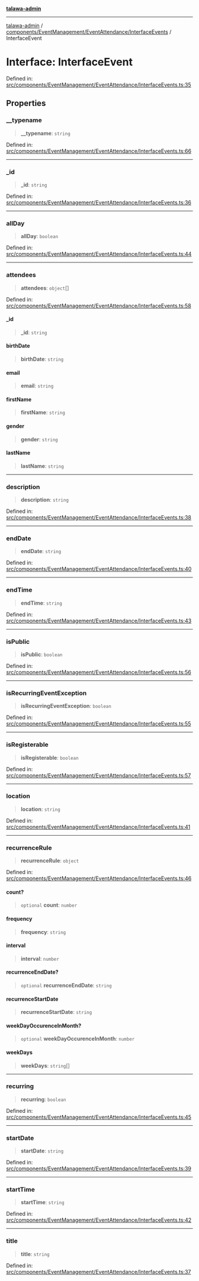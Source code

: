 [**talawa-admin**](../../../../../README.md)

***

[talawa-admin](../../../../../modules.md) / [components/EventManagement/EventAttendance/InterfaceEvents](../README.md) / InterfaceEvent

# Interface: InterfaceEvent

Defined in: [src/components/EventManagement/EventAttendance/InterfaceEvents.ts:35](https://github.com/bint-Eve/talawa-admin/blob/e05e1a03180dbbfc7ba850102958ea6b6cd4b01e/src/components/EventManagement/EventAttendance/InterfaceEvents.ts#L35)

## Properties

### \_\_typename

> **\_\_typename**: `string`

Defined in: [src/components/EventManagement/EventAttendance/InterfaceEvents.ts:66](https://github.com/bint-Eve/talawa-admin/blob/e05e1a03180dbbfc7ba850102958ea6b6cd4b01e/src/components/EventManagement/EventAttendance/InterfaceEvents.ts#L66)

***

### \_id

> **\_id**: `string`

Defined in: [src/components/EventManagement/EventAttendance/InterfaceEvents.ts:36](https://github.com/bint-Eve/talawa-admin/blob/e05e1a03180dbbfc7ba850102958ea6b6cd4b01e/src/components/EventManagement/EventAttendance/InterfaceEvents.ts#L36)

***

### allDay

> **allDay**: `boolean`

Defined in: [src/components/EventManagement/EventAttendance/InterfaceEvents.ts:44](https://github.com/bint-Eve/talawa-admin/blob/e05e1a03180dbbfc7ba850102958ea6b6cd4b01e/src/components/EventManagement/EventAttendance/InterfaceEvents.ts#L44)

***

### attendees

> **attendees**: `object`[]

Defined in: [src/components/EventManagement/EventAttendance/InterfaceEvents.ts:58](https://github.com/bint-Eve/talawa-admin/blob/e05e1a03180dbbfc7ba850102958ea6b6cd4b01e/src/components/EventManagement/EventAttendance/InterfaceEvents.ts#L58)

#### \_id

> **\_id**: `string`

#### birthDate

> **birthDate**: `string`

#### email

> **email**: `string`

#### firstName

> **firstName**: `string`

#### gender

> **gender**: `string`

#### lastName

> **lastName**: `string`

***

### description

> **description**: `string`

Defined in: [src/components/EventManagement/EventAttendance/InterfaceEvents.ts:38](https://github.com/bint-Eve/talawa-admin/blob/e05e1a03180dbbfc7ba850102958ea6b6cd4b01e/src/components/EventManagement/EventAttendance/InterfaceEvents.ts#L38)

***

### endDate

> **endDate**: `string`

Defined in: [src/components/EventManagement/EventAttendance/InterfaceEvents.ts:40](https://github.com/bint-Eve/talawa-admin/blob/e05e1a03180dbbfc7ba850102958ea6b6cd4b01e/src/components/EventManagement/EventAttendance/InterfaceEvents.ts#L40)

***

### endTime

> **endTime**: `string`

Defined in: [src/components/EventManagement/EventAttendance/InterfaceEvents.ts:43](https://github.com/bint-Eve/talawa-admin/blob/e05e1a03180dbbfc7ba850102958ea6b6cd4b01e/src/components/EventManagement/EventAttendance/InterfaceEvents.ts#L43)

***

### isPublic

> **isPublic**: `boolean`

Defined in: [src/components/EventManagement/EventAttendance/InterfaceEvents.ts:56](https://github.com/bint-Eve/talawa-admin/blob/e05e1a03180dbbfc7ba850102958ea6b6cd4b01e/src/components/EventManagement/EventAttendance/InterfaceEvents.ts#L56)

***

### isRecurringEventException

> **isRecurringEventException**: `boolean`

Defined in: [src/components/EventManagement/EventAttendance/InterfaceEvents.ts:55](https://github.com/bint-Eve/talawa-admin/blob/e05e1a03180dbbfc7ba850102958ea6b6cd4b01e/src/components/EventManagement/EventAttendance/InterfaceEvents.ts#L55)

***

### isRegisterable

> **isRegisterable**: `boolean`

Defined in: [src/components/EventManagement/EventAttendance/InterfaceEvents.ts:57](https://github.com/bint-Eve/talawa-admin/blob/e05e1a03180dbbfc7ba850102958ea6b6cd4b01e/src/components/EventManagement/EventAttendance/InterfaceEvents.ts#L57)

***

### location

> **location**: `string`

Defined in: [src/components/EventManagement/EventAttendance/InterfaceEvents.ts:41](https://github.com/bint-Eve/talawa-admin/blob/e05e1a03180dbbfc7ba850102958ea6b6cd4b01e/src/components/EventManagement/EventAttendance/InterfaceEvents.ts#L41)

***

### recurrenceRule

> **recurrenceRule**: `object`

Defined in: [src/components/EventManagement/EventAttendance/InterfaceEvents.ts:46](https://github.com/bint-Eve/talawa-admin/blob/e05e1a03180dbbfc7ba850102958ea6b6cd4b01e/src/components/EventManagement/EventAttendance/InterfaceEvents.ts#L46)

#### count?

> `optional` **count**: `number`

#### frequency

> **frequency**: `string`

#### interval

> **interval**: `number`

#### recurrenceEndDate?

> `optional` **recurrenceEndDate**: `string`

#### recurrenceStartDate

> **recurrenceStartDate**: `string`

#### weekDayOccurenceInMonth?

> `optional` **weekDayOccurenceInMonth**: `number`

#### weekDays

> **weekDays**: `string`[]

***

### recurring

> **recurring**: `boolean`

Defined in: [src/components/EventManagement/EventAttendance/InterfaceEvents.ts:45](https://github.com/bint-Eve/talawa-admin/blob/e05e1a03180dbbfc7ba850102958ea6b6cd4b01e/src/components/EventManagement/EventAttendance/InterfaceEvents.ts#L45)

***

### startDate

> **startDate**: `string`

Defined in: [src/components/EventManagement/EventAttendance/InterfaceEvents.ts:39](https://github.com/bint-Eve/talawa-admin/blob/e05e1a03180dbbfc7ba850102958ea6b6cd4b01e/src/components/EventManagement/EventAttendance/InterfaceEvents.ts#L39)

***

### startTime

> **startTime**: `string`

Defined in: [src/components/EventManagement/EventAttendance/InterfaceEvents.ts:42](https://github.com/bint-Eve/talawa-admin/blob/e05e1a03180dbbfc7ba850102958ea6b6cd4b01e/src/components/EventManagement/EventAttendance/InterfaceEvents.ts#L42)

***

### title

> **title**: `string`

Defined in: [src/components/EventManagement/EventAttendance/InterfaceEvents.ts:37](https://github.com/bint-Eve/talawa-admin/blob/e05e1a03180dbbfc7ba850102958ea6b6cd4b01e/src/components/EventManagement/EventAttendance/InterfaceEvents.ts#L37)
